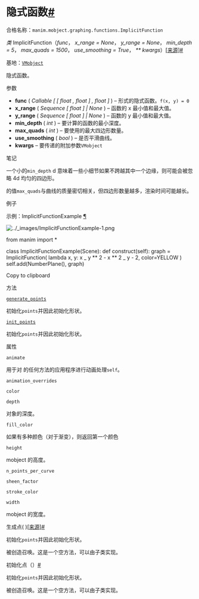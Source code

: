 # 隐式函数[#](#implicitfunction "此标题的固定链接")

合格名称：`manim.mobject.graphing.functions.ImplicitFunction`

_类_ ImplicitFunction（_func_， _x_range = None_， _y_range = None_， _min_depth = 5_， _max_quads = 1500_， _use_smoothing = True_， _\*\* kwargs_）[\[来源\]](../_modules/manim/mobject/graphing/functions.html#ImplicitFunction)[#](#manim.mobject.graphing.functions.ImplicitFunction "此定义的固定链接")

基地：[`VMobject`](manim.mobject.types.vectorized_mobject.VMobject.html#manim.mobject.types.vectorized_mobject.VMobject "manim.mobject.types.vectorized_mobject.VMobject")

隐式函数。

参数

- **func** ( _Callable_ _\[_ _\[_ _float_ _,_ _float_ _\]_ _,_ _float_ _\]_ ) – 形式的隐式函数。`f(x, y) = 0`
- **x_range** ( _Sequence_ _\[_ _float_ _\]_ _|_ _None_ ) – 函数的 x 最小值和最大值。
- **y_range** ( _Sequence_ _\[_ _float_ _\]_ _|_ _None_ ) – 函数的 y 最小值和最大值。
- **min_depth** ( _int_ ) – 要计算的函数的最小深度。
- **max_quads** ( _int_ ) – 要使用的最大四边形数量。
- **use_smoothing** ( _bool_ ) – 是否平滑曲线。
- **kwargs** – 要传递的附加参数`VMobject`

笔记

一个小的`min_depth` d 意味着一些小细节如果不跨越其中一个边缘，则可能会被忽略 4d 均匀的四边形。

的值`max_quads`与曲线的质量密切相关，但四边形数量越多，渲染时间可能越长。

例子

示例：ImplicitFunctionExample [¶](#implicitfunctionexample)

![../_images/ImplicitFunctionExample-1.png](../_images/ImplicitFunctionExample-1.png)

from manim import \*

class ImplicitFunctionExample(Scene):
def construct(self):
graph = ImplicitFunction(
lambda x, y: x _ y ** 2 - x ** 2 _ y - 2,
color=YELLOW
)
self.add(NumberPlane(), graph)

Copy to clipboard

方法

[`generate_points`](#manim.mobject.graphing.functions.ImplicitFunction.generate_points "manim.mobject.graphing.functions.ImplicitFunction.generate_points")

初始化`points`并因此初始化形状。

[`init_points`](#manim.mobject.graphing.functions.ImplicitFunction.init_points "manim.mobject.graphing.functions.ImplicitFunction.init_points")

初始化`points`并因此初始化形状。

属性

`animate`

用于对 的任何方法的应用程序进行动画处理`self`。

`animation_overrides`

`color`

`depth`

对象的深度。

`fill_color`

如果有多种颜色（对于渐变），则返回第一个颜色

`height`

mobject 的高度。

`n_points_per_curve`

`sheen_factor`

`stroke_color`

`width`

mobject 的宽度。

生成点( )[\[来源\]](../_modules/manim/mobject/graphing/functions.html#ImplicitFunction.generate_points)[#](#manim.mobject.graphing.functions.ImplicitFunction.generate_points "此定义的固定链接")

初始化`points`并因此初始化形状。

被创造召唤。这是一个空方法，可以由子类实现。

初始化点（）[#](#manim.mobject.graphing.functions.ImplicitFunction.init_points "此定义的固定链接")

初始化`points`并因此初始化形状。

被创造召唤。这是一个空方法，可以由子类实现。
